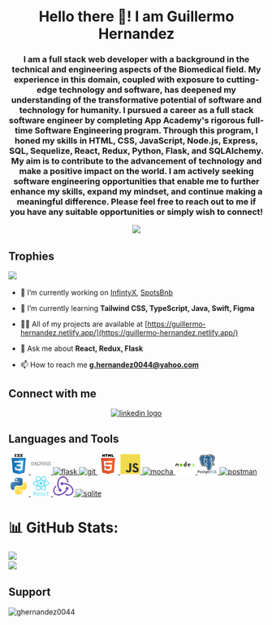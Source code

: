 <h1 align="center">Hello there 👋! I am Guillermo Hernandez</h1>
<h3 align="center">I am a full stack web developer with a background in the technical and engineering aspects of the Biomedical field. My experience in this domain, coupled with exposure to cutting-edge technology and software, has deepened my understanding of the transformative potential of software and technology for humanity. I pursued a career as a full stack software engineer by completing App Academy's rigorous full-time Software Engineering program. Through this program, I honed my skills in HTML, CSS, JavaScript, Node.js, Express, SQL, Sequelize, React, Redux, Python, Flask, and SQLAlchemy. My aim is to contribute to the advancement of technology and make a positive impact on the world. I am actively seeking software engineering opportunities that enable me to further enhance my skills, expand my mindset, and continue making a meaningful difference. Please feel free to reach out to me if you have any suitable opportunities or simply wish to connect!</h3>

<div align="center">
  <img src="https://profile-counter.glitch.me/ghernandez0044/count.svg?"  />
</div>

## Trophies
![](https://github-profile-trophy.vercel.app/?username=ghernandez0044&theme=dracula&no-frame=false&no-bg=false&margin-w=4)

- 🔭 I’m currently working on [InfintyX](https://github.com/ghernandez0044/infinityx-capstone), [SpotsBnb](https://github.com/ghernandez0044/spotsbnb)

- 🌱 I’m currently learning **Tailwind CSS, TypeScript, Java, Swift, Figma**

- 👨‍💻 All of my projects are available at [https://guillermo-hernandez.netlify.app/](https://guillermo-hernandez.netlify.app/)

- 💬 Ask me about **React, Redux, Flask**

- 📫 How to reach me **g.hernandez0044@yahoo.com**

## Connect with me
<div align="center">
  <a href="https://www.linkedin.com/in/guillermo-hernandez-32a307180/" target="_blank">
    <img src="https://raw.githubusercontent.com/maurodesouza/profile-readme-generator/master/src/assets/icons/social/linkedin/default.svg" width="52" height="40" alt="linkedin logo"  />
  </a>
</div>


## Languages and Tools
<p align="left"> <a href="https://www.w3schools.com/css/" target="_blank" rel="noreferrer"> <img src="https://raw.githubusercontent.com/devicons/devicon/master/icons/css3/css3-original-wordmark.svg" alt="css3" width="40" height="40"/> </a> <a href="https://expressjs.com" target="_blank" rel="noreferrer"> <img src="https://raw.githubusercontent.com/devicons/devicon/master/icons/express/express-original-wordmark.svg" alt="express" width="40" height="40"/> </a> <a href="https://flask.palletsprojects.com/" target="_blank" rel="noreferrer"> <img src="https://www.vectorlogo.zone/logos/pocoo_flask/pocoo_flask-icon.svg" alt="flask" width="40" height="40"/> </a> <a href="https://git-scm.com/" target="_blank" rel="noreferrer"> <img src="https://www.vectorlogo.zone/logos/git-scm/git-scm-icon.svg" alt="git" width="40" height="40"/> </a> <a href="https://www.w3.org/html/" target="_blank" rel="noreferrer"> <img src="https://raw.githubusercontent.com/devicons/devicon/master/icons/html5/html5-original-wordmark.svg" alt="html5" width="40" height="40"/> </a> <a href="https://developer.mozilla.org/en-US/docs/Web/JavaScript" target="_blank" rel="noreferrer"> <img src="https://raw.githubusercontent.com/devicons/devicon/master/icons/javascript/javascript-original.svg" alt="javascript" width="40" height="40"/> </a> <a href="https://mochajs.org" target="_blank" rel="noreferrer"> <img src="https://www.vectorlogo.zone/logos/mochajs/mochajs-icon.svg" alt="mocha" width="40" height="40"/> </a> <a href="https://nodejs.org" target="_blank" rel="noreferrer"> <img src="https://raw.githubusercontent.com/devicons/devicon/master/icons/nodejs/nodejs-original-wordmark.svg" alt="nodejs" width="40" height="40"/> </a> <a href="https://www.postgresql.org" target="_blank" rel="noreferrer"> <img src="https://raw.githubusercontent.com/devicons/devicon/master/icons/postgresql/postgresql-original-wordmark.svg" alt="postgresql" width="40" height="40"/> </a> <a href="https://postman.com" target="_blank" rel="noreferrer"> <img src="https://www.vectorlogo.zone/logos/getpostman/getpostman-icon.svg" alt="postman" width="40" height="40"/> </a> <a href="https://www.python.org" target="_blank" rel="noreferrer"> <img src="https://raw.githubusercontent.com/devicons/devicon/master/icons/python/python-original.svg" alt="python" width="40" height="40"/> </a> <a href="https://reactjs.org/" target="_blank" rel="noreferrer"> <img src="https://raw.githubusercontent.com/devicons/devicon/master/icons/react/react-original-wordmark.svg" alt="react" width="40" height="40"/> </a> <a href="https://redux.js.org" target="_blank" rel="noreferrer"> <img src="https://raw.githubusercontent.com/devicons/devicon/master/icons/redux/redux-original.svg" alt="redux" width="40" height="40"/> </a> <a href="https://www.sqlite.org/" target="_blank" rel="noreferrer"> <img src="https://www.vectorlogo.zone/logos/sqlite/sqlite-icon.svg" alt="sqlite" width="40" height="40"/> </a> </p>

# 📊 GitHub Stats:
![](https://github-readme-streak-stats.herokuapp.com/?user=ghernandez0044&theme=omni&hide_border=false)<br/>
![](https://github-readme-stats.vercel.app/api/top-langs/?username=ghernandez0044&theme=omni&hide_border=false&include_all_commits=false&count_private=false&layout=compact)

## Support
<p><a href="https://www.buymeacoffee.com/ghernandez0044"> <img align="left" src="https://cdn.buymeacoffee.com/buttons/v2/default-yellow.png" height="50" width="210" alt="ghernandez0044" /></a></p><br><br>








